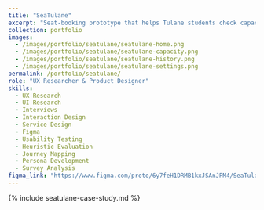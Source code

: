 ```yaml
---
title: "SeaTulane"
excerpt: "Seat-booking prototype that helps Tulane students check capacity, reserve seats, and manage study plans."
collection: portfolio
images:
  - /images/portfolio/seatulane/seatulane-home.png
  - /images/portfolio/seatulane/seatulane-capacity.png
  - /images/portfolio/seatulane/seatulane-history.png
  - /images/portfolio/seatulane/seatulane-settings.png
permalink: /portfolio/seatulane/
role: "UX Researcher & Product Designer"
skills:
  - UX Research
  - UI Research
  - Interviews
  - Interaction Design
  - Service Design
  - Figma
  - Usability Testing
  - Heuristic Evaluation
  - Journey Mapping
  - Persona Development
  - Survey Analysis
figma_link: "https://www.figma.com/proto/6y7feH1DRMB1kxJSAnJPM4/SeaTulane?node-id=1-206&p=f&t=YGip2RKONtXyATRL-1&scaling=scale-down&content-scaling=fixed&page-id=0%3A1&starting-point-node-id=1%3A206&show-proto-sidebar=1"
---
```


{% include seatulane-case-study.md %}
